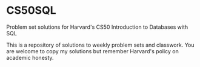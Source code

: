 # CS50SQL
Problem set solutions for Harvard's CS50 Introduction to Databases with SQL

This is a repository of solutions to weekly problem sets and classwork.  You are welcome to copy my solutions but remember Harvard's policy on academic honesty.
